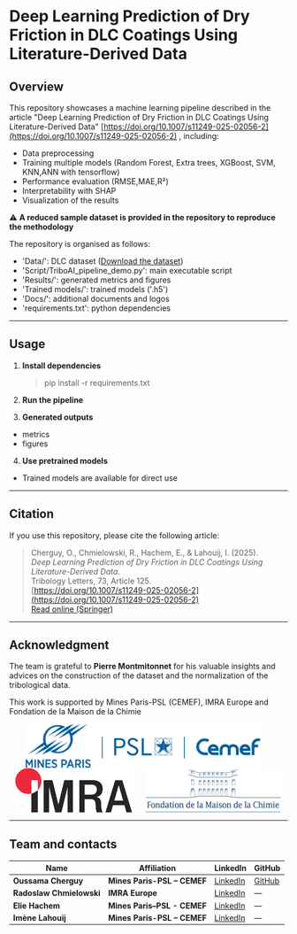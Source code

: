 
# Deep Learning Prediction of Dry Friction in DLC Coatings Using Literature-Derived Data

## Overview

This repository showcases a machine learning pipeline described in the article "Deep Learning Prediction of Dry Friction in DLC Coatings Using Literature-Derived Data" [https://doi.org/10.1007/s11249-025-02056-2](https://doi.org/10.1007/s11249-025-02056-2) , including:
- Data preprocessing
- Training multiple models (Random Forest, Extra trees, XGBoost, SVM, KNN,ANN with tensorflow)
- Performance evaluation (RMSE,MAE,R²)
- Interpretability with SHAP
- Visualization of the results

⚠️ **A reduced sample dataset is provided in the repository to reproduce the methodology**

The repository is organised as follows:
- 'Data/': DLC dataset ([Download the dataset](./Data/Cherguy___al_DLC_dataset.xlsx))
- 'Script/TriboAI_pipeline_demo.py': main executable script
- 'Results/': generated metrics and figures
- 'Trained models/': trained models ('.h5')
- 'Docs/': additional documents and logos
- 'requirements.txt': python dependencies

---

## Usage

1. **Install dependencies**
   
   >pip install -r requirements.txt

2. **Run the pipeline**
3. **Generated outputs**
- metrics
- figures
4. **Use pretrained models**
- Trained models are available for direct use

---

## Citation
If you use this repository, please cite the following article:

> Cherguy, O., Chmielowski, R., Hachem, E., & Lahouij, I. (2025).  
> *Deep Learning Prediction of Dry Friction in DLC Coatings Using Literature-Derived Data*.  
> Tribology Letters, 73, Article 125.  
> [https://doi.org/10.1007/s11249-025-02056-2](https://doi.org/10.1007/s11249-025-02056-2)  
> [Read online (Springer)](https://link.springer.com/article/10.1007/s11249-025-02056-2)

---

## Acknowledgment
The team is grateful to **Pierre Montmitonnet** for his valuable insights and advices on the construction of the dataset and the normalization of the tribological data.

This work is supported by Mines Paris-PSL (CEMEF), IMRA Europe and Fondation de la Maison de la Chimie
<p align="center">
  <img src="Docs/MinesParis_Cemef_bleu_2.png" alt="Mines Paris" height="80" style="vertical-align:middle; margin-right:20px"/>
  <img src="Docs/imra.png" alt="IMRA Europe" height="80" style="vertical-align:middle; margin-right:20px"/>
  <img src="Docs/maison_de_la_chimie.png" alt="Fondation Maison de la Chimie" height="80" style="vertical-align:middle"/>
</p>

---

## Team and contacts

| Name                     | Affiliation                 | LinkedIn                                                             | GitHub                                |
| ------------------------ | --------------------------- | -------------------------------------------------------------------- | ------------------------------------- |
| **Oussama Cherguy**      | **Mines Paris-PSL – CEMEF** | [LinkedIn](https://www.linkedin.com/in/oussama-c-10a695136/)         | [GitHub](https://github.com/ocherguy) |
| **Radoslaw Chmielowski** | **IMRA Europe**             | [LinkedIn](https://www.linkedin.com/in/rchmielowski/)                | —                                     |
| **Elie Hachem**          | **Mines Paris–PSL - CEMEF** | [LinkedIn](https://www.linkedin.com/in/ehachem/)                     | —                                     |
| **Imène Lahouij**        | **Mines Paris-PSL – CEMEF** | [LinkedIn](https://www.linkedin.com/in/im%C3%A8ne-lahouij-75833a54/) | —                                     |
